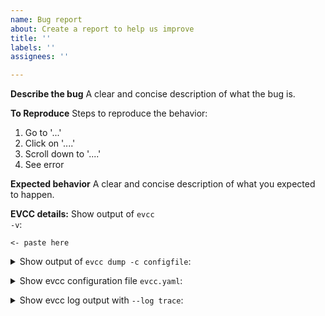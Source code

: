```yaml
---
name: Bug report
about: Create a report to help us improve
title: ''
labels: ''
assignees: ''

---
```


**Describe the bug**
A clear and concise description of what the bug is.

**To Reproduce**
Steps to reproduce the behavior:
1. Go to '...'
2. Click on '....'
3. Scroll down to '....'
4. See error

**Expected behavior**
A clear and concise description of what you expected to happen.

**EVCC details:**
Show output of <code>evcc -v</code>:
```
<- paste here

```

<details><summary>Show output of <code>evcc dump -c configfile</code>:</summary><br><pre>
<- paste here

</pre></details>

<details><summary>Show evcc configuration file <code>evcc.yaml</code>:</summary><br><pre>
<- paste here

</pre></details>

<details><summary>Show evcc log output with <code>--log trace</code>:</summary><br><pre>
<- paste here

</pre></details>
